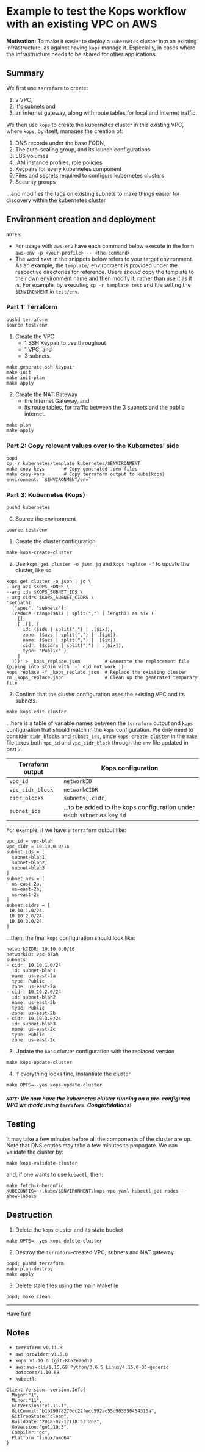 # Example to test the Kops workflow with an existing VPC on AWS

**Motivation:** To make it easier to deploy a `kubernetes` cluster into an existing infrastructure, as against having `kops` manage it. Especially, in cases where the infrastructure needs to be shared for other applications.

## Summary

We first use `terraform` to create:
1. a VPC,
2. it's subnets and
3. an internet gateway, along with route tables for local and internet traffic.

We then use `kops` to create the kubernetes cluster in this existing VPC, where `kops`, by itself, manages the creation of:
1. DNS records under the base FQDN,
2. The auto-scaling group, and its launch configurations
3. EBS volumes
4. IAM instance profiles, role policies
5. Keypairs for every kubernetes component
6. Files and secrets required to configure kubernetes clusters
7. Security groups

...and modifies the tags on existing subnets to make things easier for discovery within the kubernetes cluster

## Environment creation and deployment
`NOTES`:
  - For usage with `aws-env` have each command below execute in the form `aws-env -p <your-profile> -- <the-command>`.
  - The word `test` in the snippets below refers to your target environment. As an example, the `template/` environment is provided under the respective directories for reference. Users *should* copy the template to their own environment name and then modify it, rather than use it as it is. For example, by executing `cp -r template test` and the setting the `$ENVIRONMENT` in `test/env`.

### Part 1: Terraform

```
pushd terraform
source test/env
```

1. Create the VPC
    - 1 SSH Keypair to use throughout
    - 1 VPC, and
    - 3 subnets.

```
make generate-ssh-keypair
make init
make init-plan
make apply
```

2. Create the NAT Gateway
    - the Internet Gateway, and
    - its route tables, for traffic between the 3 subnets and the public internet.

```
make plan
make apply
```

### Part 2: Copy relevant values over to the Kubernetes' side
```
popd
cp -r kubernetes/template kubernetes/$ENVIRONMENT
make copy-keys       # Copy generated .pem files
make copy-vars       # Copy terraform output to kube(kops) environment: `$ENVIRONMENT/env`
```

### Part 3: Kubernetes (Kops)

```
pushd kubernetes
```

0. Source the environment
```
source test/env
```

1. Create the cluster configuration
```
make kops-create-cluster
```
2. Use `kops get cluster -o json`, `jq` and `kops replace -f` to update the cluster, like so
```
kops get cluster -o json | jq \
--arg azs $KOPS_ZONES \
--arg ids $KOPS_SUBNET_IDS \
--arg cidrs $KOPS_SUBNET_CIDRS \
'setpath(
  ["spec", "subnets"];
  (reduce (range($azs | split(",") | length)) as $ix (
    [];
    [ .[], {
      id: ($ids | split(",") | .[$ix]),
      zone: ($azs | split(",") | .[$ix]),
      name: ($azs | split(",") | .[$ix]),
      cidr: ($cidrs | split(",") | .[$ix]),
      type: "Public" }
    ]
  )))' > _kops_replace.json         # Generate the replacement file (piping into stdin with `-` did not work :)
kops replace -f _kops_replace.json  # Replace the existing cluster
rm _kops_replace.json               # Clean up the generated temporary file
```
3. Confirm that the cluster configuration uses the existing VPC and its subnets.
```
make kops-edit-cluster
```
...here is a table of variable names between the `terraform` output and `kops` configuration that should match in the `kops` configuration. We only need to consider `cidr_blocks` and `subnet_ids`, since `kops-create-cluster` in the `make` file takes both `vpc_id` and `vpc_cidr_block` through the `env` file updated in part `2`.

|Terraform output|Kops configuration|
|----------------|------------------|
|`vpc_id`|`networkID`|
|`vpc_cidr_block`|`networkCIDR`|
|`cidr_blocks`|`subnets[.cidr]`|
|`subnet_ids`|...to be added to the kops configuration under each `subnet` as key `id`|

For example, if we have a `terraform` output like:
```
vpc_id = vpc-blah
vpc_cidr = 10.10.0.0/16
subnet_ids = [
  subnet-blah1,
  subnet-blah2,
  subnet-blah3
]
subnet_azs = [
  us-east-2a,
  us-east-2b,
  us-east-2c
]
subnet_cidrs = [
 10.10.1.0/24,
 10.10.2.0/24,
 10.10.3.0/24
]
```
...then, the final `kops` configuration should look like:
```
networkCIDR: 10.10.0.0/16
networkID: vpc-blah
subnets:
- cidr: 10.10.1.0/24
  id: subnet-blah1
  name: us-east-2a
  type: Public
  zone: us-east-2a
- cidr: 10.10.2.0/24
  id: subnet-blah2
  name: us-east-2b
  type: Public
  zone: us-east-2b
- cidr: 10.10.3.0/24
  id: subnet-blah3
  name: us-east-2c
  type: Public
  zone: us-east-2c
```
3. Update the `kops` cluster configuration with the replaced version
```
make kops-update-cluster
```
4. If everything looks fine, instantiate the cluster
```
make OPTS=--yes kops-update-cluster
```

##### `NOTE`: We now have the kubernetes cluster running on a pre-configured VPC we made using `terraform`. Congratulations!

## Testing

It may take a few minutes before all the components of the cluster are up. Note that DNS entries may take a few minutes to propagate. We can validate the cluster by:

```
make kops-validate-cluster
```
and, if one wants to use `kubectl`, then:
```
make fetch-kubeconfig
KUBECONFIG=~/.kube/$ENVIRONMENT.kops-vpc.yaml kubectl get nodes --show-labels
```

## Destruction

1. Delete the `kops` cluster and its state bucket
```
make OPTS=--yes kops-delete-cluster
```
2. Destroy the `terraform`-created VPC, subnets and NAT gateway
```
popd; pushd terraform
make plan-destroy
make apply
```
3. Delete stale files using the main Makefile
```
popd; make clean
```
-----

Have fun!


## Notes

* `terraform`: `v0.11.8`
* `aws provider`: `v1.6.0`
* `kops`: `v1.10.0 (git-8b52ea6d1)`
* `aws`: `aws-cli/1.15.69 Python/3.6.5 Linux/4.15.0-33-generic botocore/1.10.68`
* `kubectl`:
```
Client Version: version.Info{
  Major:"1",
  Minor:"11",
  GitVersion:"v1.11.1",
  GitCommit:"b1b29978270dc22fecc592ac55d903350454310a",
  GitTreeState:"clean",
  BuildDate:"2018-07-17T18:53:20Z",
  GoVersion:"go1.10.3",
  Compiler:"gc",
  Platform:"linux/amd64"
}
```

